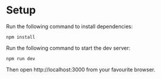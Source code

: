 # Setup

Run the following command to install dependencies:

```
npm install
```

Run the following command to start the dev server:

```
npm run dev
```

Then open http://localhost:3000 from your favourite browser.